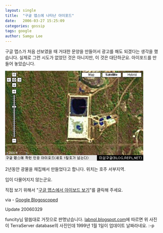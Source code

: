```yaml
---
layout: single
title:  "구글 맵스에 나타난 아이포드"
date:   2006-03-27 15:25:09
categories: gossip
tags: google
author: Samgu Lee
---
```

구글 맵스가 처음 선보였을 때 거대한 문양을 만들어서 광고를 해도 되겠다는 생각을 했습니다. 실제로 그런 시도가 없었던 것은 아니지만, 이 것은 대단하군요. 아이포드를 만들어 놓았습니다.

![구글 맵스에 나타난 아이포드](/assets/ipod_in_google_maps.jpg)

2년동안 광물을 채집해서 만들었다고 합니다. 위치는 호주 서부지역.

입이 다물어지지 않는군요.

직접 보기 위해서 "[구글 맵스에서 아이보드 보기](http://maps.google.com/?t=k&ll=-30.516354,121.336956&spn=0.293105,0.234146)"를 클릭해 주세요.

via - [Google Blogoscoped](http://blog.outer-court.com/archive/2006-03-27.html#n21)

Update 20060329

funcity님 말씀대로 거짓으로 판명났습니다. [labnol.blogspot.com](http://labnol.blogspot.com/2006/03/apple-space-ipod-is-rumor.html)에 따르면 위 사진이 TerraServer database의 사진인데 1999년 1월 1일이 업데이트 날짜라네요. :-p
